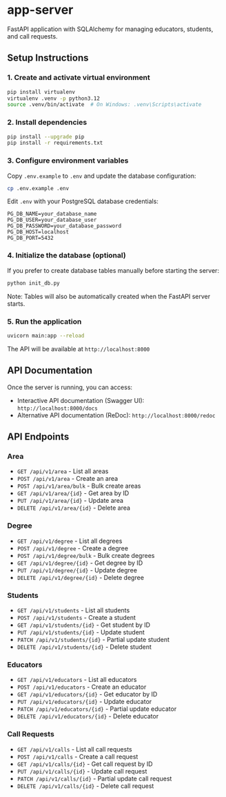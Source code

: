 # app-server

FastAPI application with SQLAlchemy for managing educators, students, and call requests.

## Setup Instructions

### 1. Create and activate virtual environment
```bash
pip install virtualenv
virtualenv .venv -p python3.12
source .venv/bin/activate  # On Windows: .venv\Scripts\activate
```

### 2. Install dependencies
```bash
pip install --upgrade pip
pip install -r requirements.txt
```

### 3. Configure environment variables
Copy `.env.example` to `.env` and update the database configuration:
```bash
cp .env.example .env
```

Edit `.env` with your PostgreSQL database credentials:
```
PG_DB_NAME=your_database_name
PG_DB_USER=your_database_user
PG_DB_PASSWORD=your_database_password
PG_DB_HOST=localhost
PG_DB_PORT=5432
```

### 4. Initialize the database (optional)
If you prefer to create database tables manually before starting the server:
```bash
python init_db.py
```

Note: Tables will also be automatically created when the FastAPI server starts.

### 5. Run the application
```bash
uvicorn main:app --reload
```

The API will be available at `http://localhost:8000`

## API Documentation

Once the server is running, you can access:
- Interactive API documentation (Swagger UI): `http://localhost:8000/docs`
- Alternative API documentation (ReDoc): `http://localhost:8000/redoc`

## API Endpoints

### Area
- `GET /api/v1/area` - List all areas
- `POST /api/v1/area` - Create an area
- `POST /api/v1/area/bulk` - Bulk create areas
- `GET /api/v1/area/{id}` - Get area by ID
- `PUT /api/v1/area/{id}` - Update area
- `DELETE /api/v1/area/{id}` - Delete area

### Degree
- `GET /api/v1/degree` - List all degrees
- `POST /api/v1/degree` - Create a degree
- `POST /api/v1/degree/bulk` - Bulk create degrees
- `GET /api/v1/degree/{id}` - Get degree by ID
- `PUT /api/v1/degree/{id}` - Update degree
- `DELETE /api/v1/degree/{id}` - Delete degree

### Students
- `GET /api/v1/students` - List all students
- `POST /api/v1/students` - Create a student
- `GET /api/v1/students/{id}` - Get student by ID
- `PUT /api/v1/students/{id}` - Update student
- `PATCH /api/v1/students/{id}` - Partial update student
- `DELETE /api/v1/students/{id}` - Delete student

### Educators
- `GET /api/v1/educators` - List all educators
- `POST /api/v1/educators` - Create an educator
- `GET /api/v1/educators/{id}` - Get educator by ID
- `PUT /api/v1/educators/{id}` - Update educator
- `PATCH /api/v1/educators/{id}` - Partial update educator
- `DELETE /api/v1/educators/{id}` - Delete educator

### Call Requests
- `GET /api/v1/calls` - List all call requests
- `POST /api/v1/calls` - Create a call request
- `GET /api/v1/calls/{id}` - Get call request by ID
- `PUT /api/v1/calls/{id}` - Update call request
- `PATCH /api/v1/calls/{id}` - Partial update call request
- `DELETE /api/v1/calls/{id}` - Delete call request

